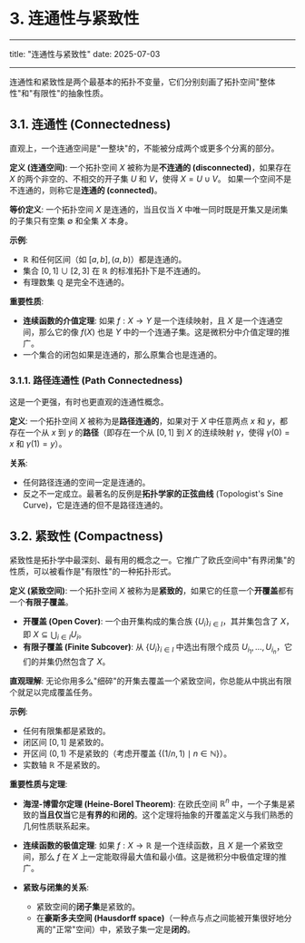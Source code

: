 # 3. 连通性与紧致性

---

title: "连通性与紧致性"
date: 2025-07-03

---

连通性和紧致性是两个最基本的拓扑不变量，它们分别刻画了拓扑空间"整体性"和"有限性"的抽象性质。

## 3.1. 连通性 (Connectedness)

直观上，一个连通空间是"一整块"的，不能被分成两个或更多个分离的部分。

**定义 (连通空间)**:
一个拓扑空间 $X$ 被称为是**不连通的 (disconnected)**，如果存在 $X$ 的两个非空的、不相交的开子集 $U$ 和 $V$，使得 $X = U \cup V$。
如果一个空间不是不连通的，则称它是**连通的 (connected)**。

**等价定义**:
一个拓扑空间 $X$ 是连通的，当且仅当 $X$ 中唯一同时既是开集又是闭集的子集只有空集 $\emptyset$ 和全集 $X$ 本身。

**示例**:

- $\mathbb{R}$ 和任何区间（如 $[a,b], (a,b)$）都是连通的。
- 集合 $[0,1] \cup [2,3]$ 在 $\mathbb{R}$ 的标准拓扑下是不连通的。
- 有理数集 $\mathbb{Q}$ 是完全不连通的。

**重要性质**:

- **连续函数的介值定理**: 如果 $f: X \to Y$ 是一个连续映射，且 $X$ 是一个连通空间，那么它的像 $f(X)$ 也是 $Y$ 中的一个连通子集。这是微积分中介值定理的推广。
- 一个集合的闭包如果是连通的，那么原集合也是连通的。

### 3.1.1. 路径连通性 (Path Connectedness)

这是一个更强，有时也更直观的连通性概念。

**定义**: 一个拓扑空间 $X$ 被称为是**路径连通的**，如果对于 $X$ 中任意两点 $x$ 和 $y$，都存在一个从 $x$ 到 $y$ 的**路径**（即存在一个从 $[0,1]$ 到 $X$ 的连续映射 $\gamma$，使得 $\gamma(0)=x$ 和 $\gamma(1)=y$）。

**关系**:

- 任何路径连通的空间一定是连通的。
- 反之不一定成立。最著名的反例是**拓扑学家的正弦曲线** (Topologist's Sine Curve)，它是连通的但不是路径连通的。

## 3.2. 紧致性 (Compactness)

紧致性是拓扑学中最深刻、最有用的概念之一。它推广了欧氏空间中"有界闭集"的性质，可以被看作是"有限性"的一种拓扑形式。

**定义 (紧致空间)**:
一个拓扑空间 $X$ 被称为是**紧致的**，如果它的任意一个**开覆盖**都有一个**有限子覆盖**。

- **开覆盖 (Open Cover)**: 一个由开集构成的集合族 $\{U_i\}_{i \in I}$，其并集包含了 $X$，即 $X \subseteq \bigcup_{i \in I} U_i$。
- **有限子覆盖 (Finite Subcover)**: 从 $\{U_i\}_{i \in I}$ 中选出有限个成员 $U_{i_1}, \dots, U_{i_n}$，它们的并集仍然包含了 $X$。

**直观理解**: 无论你用多么"细碎"的开集去覆盖一个紧致空间，你总能从中挑出有限个就足以完成覆盖任务。

**示例**:

- 任何有限集都是紧致的。
- 闭区间 $[0,1]$ 是紧致的。
- 开区间 $(0,1)$ 不是紧致的（考虑开覆盖 $\{ (1/n, 1) \mid n \in \mathbb{N} \}$）。
- 实数轴 $\mathbb{R}$ 不是紧致的。

**重要性质与定理**:

- **海涅-博雷尔定理 (Heine-Borel Theorem)**: 在欧氏空间 $\mathbb{R}^n$ 中，一个子集是紧致的**当且仅当**它是**有界的**和**闭的**。这个定理将抽象的开覆盖定义与我们熟悉的几何性质联系起来。

- **连续函数的极值定理**: 如果 $f: X \to \mathbb{R}$ 是一个连续函数，且 $X$ 是一个紧致空间，那么 $f$ 在 $X$ 上一定能取得最大值和最小值。这是微积分中极值定理的推广。

- **紧致与闭集的关系**:
  - 紧致空间的**闭子集**是紧致的。
  - 在**豪斯多夫空间 (Hausdorff space)**（一种点与点之间能被开集很好地分离的"正常"空间）中，紧致子集一定是**闭的**。
